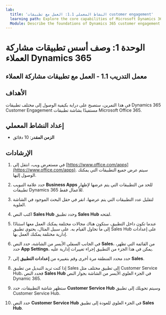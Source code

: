 ```yaml
---
lab:
  title: 'النشاط المعملي 1.1: العمل مع تطبيقات customer engagement'
  learning path: Explore the core capabilities of Microsoft Dynamics 365 customer engagement apps
  Module: Describe the foundations of Dynamics 365 customer engagement apps
---
```


الوحدة 1: وصف أسس تطبيقات مشاركة العملاء Dynamics 365
========================

## معمل التدريب 1.1 - العمل مع تطبيقات مشاركة العملاء 

## الأهداف

في هذا التمرين، ستصبح على دراية بكيفية الوصول إلى مختلف تطبيقات Dynamics 365 Customer Engagement مستفيدًا بشاشة تطبيقات Microsoft Office 365.   


## إعداد النشاط المعملي

  - **الزمن المقدر**: 10 دقائق

## الإرشادات

1. في مستعرض ويب، انتقل إلى [https://www.office.com/apps](https://www.office.com/apps). سيتم عرض جميع التطبيقات التي يمكنك الوصول إليها.  

2. حدد علامة التبويب **Business Apps** للحد من التطبيقات التي يتم عرضها لإظهار تطبيقات Dynamics 365 للأعمال فقط. 

3. لتقليل عدد التطبيقات التي يتم عرضها، انقر في حقل البحث الموجود في الشاشة العلوية. 

4. اكتب النص **Sales Hub** وحدد تطبيق **Sales Hub** لفتحه.  

5. عندما تكون داخل التطبيق، ستكون هناك مجالات مختلفة يمكنك العمل معها استنادًا إلى ما تحاول القيام به. على سبيل المثال، يحتوي تطبيق Sales Hub على إعدادات إدارية مختلفة يمكنك العمل بها.  

6. في الجانب السفلي الأيسر من الشاشة، حدد النص **Sales**، من القائمة التي تظهر، حدد **App Settings.** يمكن في هذا الجزء من التطبيق إجراء تغييرات إدارية عليه.  

7. حدد محدد المنطقة مرة أخرى وقم بتغييره من **إعدادات التطبيق** إلى **Sales**. 

8. إذا كنت تريد التبديل من تطبيق Sales إلى تطبيق مختلف مثل Customer Service Hub، فحدد النص **Sales Hub** في الجزء العلوي الأيسر من الشاشة بجوار النص Dynamic 365.  

9. ستظهر شاشة التطبيقات، حدد **Customer Service Hub** وسيتم تحويلك إلى تطبيق Customer Service Hub.  

10. حدد النص **Customer Service Hub** في الجزء العلوي للعودة إلى تطبيق **Sales Hub**.  
